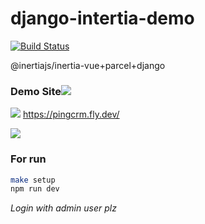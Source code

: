 # django-intertia-demo

[![Build Status](https://travis-ci.org/zodman/django-inertia-demo.svg?branch=master)](https://travis-ci.org/zodman/django-inertia-demo)

@inertiajs/inertia-vue+parcel+django


### Demo Site![](https://i.imgur.com/9vQ1pzV.png)
![](https://i.imgur.com/0GbJBwU.png)
https://pingcrm.fly.dev/

![](http://g.recordit.co/YoGQwh49JI.gif)

### For run

```bash
make setup
npm run dev
```

*Login with admin user plz*




